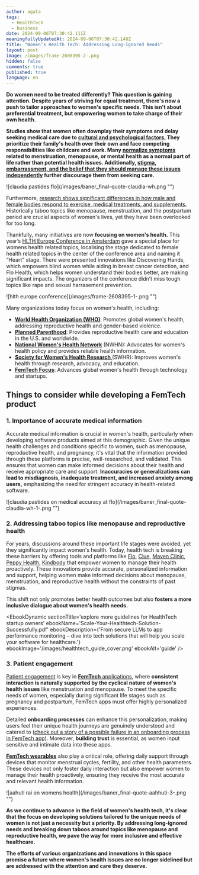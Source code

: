 ```yaml
---
author: agata
tags:
  - HealthTech
  - business
date: 2024-09-06T07:30:42.111Z
meaningfullyUpdatedAt: 2024-09-06T07:30:42.148Z
title: "Women’s Health Tech: Addressing Long-Ignored Needs"
layout: post
image: /images/frame-2608395-2-.png
hidden: false
comments: true
published: true
language: en
---
```

**Do women need to be treated differently? This question is gaining attention. Despite years of striving for equal treatment, there's now a push to tailor approaches to women's specific needs. This isn't about preferential treatment, but empowering women to take charge of their own health.**

**Studies show that women often downplay their symptoms and delay seeking medical care due to [cultural and psychological factors.](https://ajph.aphapublications.org/doi/full/10.2105/AJPH.94.12.2050) They prioritize their family's health over their own and face competing responsibilities like childcare and work. Many [normalize symptoms](https://psycnet.apa.org/record/2011-06885-005) related to menstruation, menopause, or mental health as a normal part of life rather than potential health issues. Additionally, [stigma, embarrassment, and the belief that they should manage these issues independently](https://www.nimh.nih.gov/about/organization/dar/stigma-and-discrimination-research-toolkit) further discourage them from seeking care.**

<div className="image">![claudia pastides flo](/images/baner_final-quote-claudia-wh.png "")</div>

Furthermore, [research shows significant differences in how male and female bodies respond to exercise, medical treatments, and supplements.](https://www.researchgate.net/publication/366890228_Advancing_feminist_innovation_in_sport_studies_A_transdisciplinary_dialogue_on_gender_health_and_wellbeing) Historically taboo topics like menopause, menstruation, and the postpartum period are crucial aspects of women's lives, yet they have been overlooked for too long.

Thankfully, many initiatives are now **focusing on women's health.** This year’s [HLTH Europe Conference in Amsterdam](https://europe.hlth.com/) gave a special place for womens health related topics, localising the stage dedicated to female health related topics in the center of the conference area and naming it “Heart” stage. There were presented innovations like Discovering Hands, which empowers blind women while aiding in breast cancer detection, and Flo Health, which helps women understand their bodies better, are making significant impacts. The organizers of the conference didn’t miss tough topics like rape and sexual harrasement prevention.

<div className="image">![hlth europe conference](/images/frame-2608395-1-.png "")</div>

Many organizations today focus on women's health, including:

* **[World Health Organization (WHO)](https://www.who.int/health-topics/women-s-health)**: Promotes global women's health, addressing reproductive health and gender-based violence.
* **[Planned Parenthood](https://www.plannedparenthood.org)**: Provides reproductive health care and education in the U.S. and worldwide.
* **[National Women's Health Network](<https://nwhn.org › about-us>)** (NWHN): Advocates for women's health policy and provides reliable health information.
* [**Society for Women's Health Research** ](https://swhr.org)(SWHR): Improves women's health through research, advocacy, and education.
* **[FemTech Focus](https://www.femtechfocus.com/)**: Advances global women's health through technology and startups.

## Things to consider while developing a FemTech product

### **1. Importance of accurate medical information**

Accurate medical information is crucial in women's health, particularly when developing software products aimed at this demographic. Given the unique health challenges and conditions specific to women, such as menopause, reproductive health, and pregnancy, it's vital that the information provided through these platforms is precise, well-researched, and validated. This ensures that women can make informed decisions about their health and receive appropriate care and support. **Inaccuracies or generalizations can lead to misdiagnosis, inadequate treatment, and increased anxiety among users,** emphasizing the need for stringent accuracy in health-related software.

<div className="image">![claudia pastides on medical accuracy at flo](/images/baner_final-quote-claudia-wh-1-.png "")</div>

### 2. **Addressing taboo topics like menopause and reproductive health**

For years, discussions around these important life stages were avoided, yet they significantly impact women's health. Today, health tech is breaking these barriers by offering tools and platforms like [Flo](https://flo.health), [Clue](https://helloclue.com/), [Maven Clinic](https://www.mavenclinic.com), [Peppy Health](https://peppy.health), [Kindbody](https://kindbody.com) that empower women to manage their health proactively. These innovations provide accurate, personalized information and support, helping women make informed decisions about menopause, menstruation, and reproductive health without the constraints of past stigmas.

This shift not only promotes better health outcomes but also **fosters a more inclusive dialogue about women's health needs.**

<EbookDynamic sectionTitle='explore more guidelines for HealthTech startup owners' ebookName='Scale-Your-Healthtech-Solution-Successfully.pdf' ebookDescription={'From secure LLMs to app performance monitoring – dive into tech solutions that will help you scale your software for healthcare.'} ebookImage='/images/healthtech_guide_cover.png' ebookAlt='guide' />

### 3. Patient engagement

[Patient engagement](/blog/delivering-patient-engagement-platform/) is key in [**FemTech** applications](/blog/keys-to-succeed-in-femtech/), where **consistent interaction is naturally supported by the cyclical nature of women's health issues** like menstruation and menopause. To meet the specific needs of women, especially during significant life stages such as pregnancy and postpartum, FemTech apps must offer highly personalized experiences. 

Detailed **onboarding processes** can enhance this personalization, making users feel their unique health journeys are genuinely understood and catered to ([check out a story of a possible failure in an onboarding process in FemTech app](https://brightinventions.pl/blog/data-driven-development-femtech-app-onboarding/)). Moreover, **building trust** is essential, as women input sensitive and intimate data into these apps.

**<YouTubeEmbed url='**https://www.youtube.com/watch?v=ljeqnUbnrCg**' />**

**[FemTech wearables](https://news.abplive.com/technology/gadgets/femtech-how-innovation-in-wearables-is-shaping-future-of-female-health-wellness-garmin-1715208)** also play a critical role, offering daily support through devices that monitor menstrual cycles, fertility, and other health parameters. These devices not only foster daily interaction but also empower women to manage their health proactively, ensuring they receive the most accurate and relevant health information.

<div className="image">![aahuti rai on womens health](/images/baner_final-quote-aahhuti-3-.png "")</div>

**As we continue to advance in the field of women's health tech, it's clear that the focus on developing solutions tailored to the unique needs of women is not just a necessity but a priority. By addressing long-ignored needs and breaking down taboos around topics like menopause and reproductive health, we pave the way for more inclusive and effective healthcare.** 

**The efforts of various organizations and innovations in this space promise a future where women's health issues are no longer sidelined but are addressed with the attention and care they deserve.**